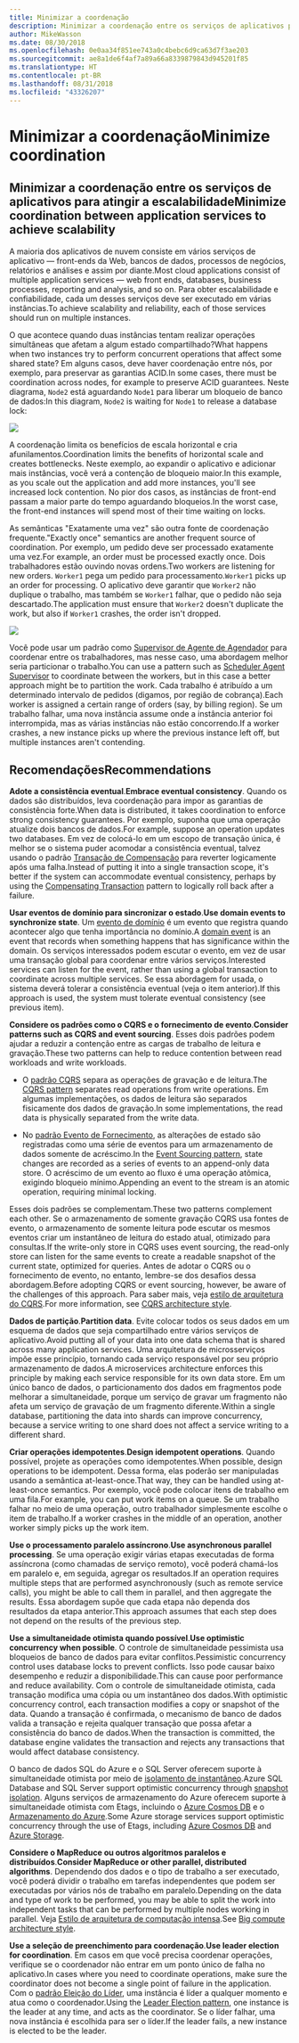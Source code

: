 ```yaml
---
title: Minimizar a coordenação
description: Minimizar a coordenação entre os serviços de aplicativos para atingir a escalabilidade
author: MikeWasson
ms.date: 08/30/2018
ms.openlocfilehash: 0e0aa34f851ee743a0c4bebc6d9ca63d7f3ae203
ms.sourcegitcommit: ae8a1de6f4af7a89a66a8339879843d945201f85
ms.translationtype: HT
ms.contentlocale: pt-BR
ms.lasthandoff: 08/31/2018
ms.locfileid: "43326207"
---
```

# <a name="minimize-coordination"></a><span data-ttu-id="575a5-103">Minimizar a coordenação</span><span class="sxs-lookup"><span data-stu-id="575a5-103">Minimize coordination</span></span> 

## <a name="minimize-coordination-between-application-services-to-achieve-scalability"></a><span data-ttu-id="575a5-104">Minimizar a coordenação entre os serviços de aplicativos para atingir a escalabilidade</span><span class="sxs-lookup"><span data-stu-id="575a5-104">Minimize coordination between application services to achieve scalability</span></span>

<span data-ttu-id="575a5-105">A maioria dos aplicativos de nuvem consiste em vários serviços de aplicativo &mdash; front-ends da Web, bancos de dados, processos de negócios, relatórios e análises e assim por diante.</span><span class="sxs-lookup"><span data-stu-id="575a5-105">Most cloud applications consist of multiple application services &mdash; web front ends, databases, business processes, reporting and analysis, and so on.</span></span> <span data-ttu-id="575a5-106">Para obter escalabilidade e confiabilidade, cada um desses serviços deve ser executado em várias instâncias.</span><span class="sxs-lookup"><span data-stu-id="575a5-106">To achieve scalability and reliability, each of those services should run on multiple instances.</span></span> 

<span data-ttu-id="575a5-107">O que acontece quando duas instâncias tentam realizar operações simultâneas que afetam a algum estado compartilhado?</span><span class="sxs-lookup"><span data-stu-id="575a5-107">What happens when two instances try to perform concurrent operations that affect some shared state?</span></span> <span data-ttu-id="575a5-108">Em alguns casos, deve haver coordenação entre nós, por exemplo, para preservar as garantias ACID.</span><span class="sxs-lookup"><span data-stu-id="575a5-108">In some cases, there must be coordination across nodes, for example to preserve ACID guarantees.</span></span> <span data-ttu-id="575a5-109">Neste diagrama, `Node2` está aguardando `Node1` para liberar um bloqueio de banco de dados:</span><span class="sxs-lookup"><span data-stu-id="575a5-109">In this diagram, `Node2` is waiting for `Node1` to release a database lock:</span></span>

![](./images/database-lock.svg)

<span data-ttu-id="575a5-110">A coordenação limita os benefícios de escala horizontal e cria afunilamentos.</span><span class="sxs-lookup"><span data-stu-id="575a5-110">Coordination limits the benefits of horizontal scale and creates bottlenecks.</span></span> <span data-ttu-id="575a5-111">Neste exemplo, ao expandir o aplicativo e adicionar mais instâncias, você verá a contenção de bloqueio maior.</span><span class="sxs-lookup"><span data-stu-id="575a5-111">In this example, as you scale out the application and add more instances, you'll see increased lock contention.</span></span> <span data-ttu-id="575a5-112">No pior dos casos, as instâncias de front-end passam a maior parte do tempo aguardando bloqueios.</span><span class="sxs-lookup"><span data-stu-id="575a5-112">In the worst case, the front-end instances will spend most of their time waiting on locks.</span></span>

<span data-ttu-id="575a5-113">As semânticas "Exatamente uma vez" são outra fonte de coordenação frequente.</span><span class="sxs-lookup"><span data-stu-id="575a5-113">"Exactly once" semantics are another frequent source of coordination.</span></span> <span data-ttu-id="575a5-114">Por exemplo, um pedido deve ser processado exatamente uma vez.</span><span class="sxs-lookup"><span data-stu-id="575a5-114">For example, an order must be processed exactly once.</span></span> <span data-ttu-id="575a5-115">Dois trabalhadores estão ouvindo novas ordens.</span><span class="sxs-lookup"><span data-stu-id="575a5-115">Two workers are listening for new orders.</span></span> <span data-ttu-id="575a5-116">`Worker1` pega um pedido para processamento.</span><span class="sxs-lookup"><span data-stu-id="575a5-116">`Worker1` picks up an order for processing.</span></span> <span data-ttu-id="575a5-117">O aplicativo deve garantir que `Worker2` não duplique o trabalho, mas também se `Worker1` falhar, que o pedido não seja descartado.</span><span class="sxs-lookup"><span data-stu-id="575a5-117">The application must ensure that `Worker2` doesn't duplicate the work, but also if `Worker1` crashes, the order isn't dropped.</span></span>

![](./images/coordination.svg)

<span data-ttu-id="575a5-118">Você pode usar um padrão como [Supervisor de Agente de Agendador][sas-pattern] para coordenar entre os trabalhadores, mas nesse caso, uma abordagem melhor seria particionar o trabalho.</span><span class="sxs-lookup"><span data-stu-id="575a5-118">You can use a pattern such as [Scheduler Agent Supervisor][sas-pattern] to coordinate between the workers, but in this case a better approach might be to partition the work.</span></span> <span data-ttu-id="575a5-119">Cada trabalho é atribuído a um determinado intervalo de pedidos (digamos, por região de cobrança).</span><span class="sxs-lookup"><span data-stu-id="575a5-119">Each worker is assigned a certain range of orders (say, by billing region).</span></span> <span data-ttu-id="575a5-120">Se um trabalho falhar, uma nova instância assume onde a instância anterior foi interrompida, mas as várias instâncias não estão concorrendo.</span><span class="sxs-lookup"><span data-stu-id="575a5-120">If a worker crashes, a new instance picks up where the previous instance left off, but multiple instances aren't contending.</span></span>

## <a name="recommendations"></a><span data-ttu-id="575a5-121">Recomendações</span><span class="sxs-lookup"><span data-stu-id="575a5-121">Recommendations</span></span>

<span data-ttu-id="575a5-122">**Adote a consistência eventual**.</span><span class="sxs-lookup"><span data-stu-id="575a5-122">**Embrace eventual consistency**.</span></span> <span data-ttu-id="575a5-123">Quando os dados são distribuídos, leva coordenação para impor as garantias de consistência forte.</span><span class="sxs-lookup"><span data-stu-id="575a5-123">When data is distributed, it takes coordination to enforce strong consistency guarantees.</span></span> <span data-ttu-id="575a5-124">Por exemplo, suponha que uma operação atualize dois bancos de dados.</span><span class="sxs-lookup"><span data-stu-id="575a5-124">For example, suppose an operation updates two databases.</span></span> <span data-ttu-id="575a5-125">Em vez de colocá-lo em um escopo de transação única, é melhor se o sistema puder acomodar a consistência eventual, talvez usando o padrão [Transação de Compensação][compensating-transaction] para reverter logicamente após uma falha.</span><span class="sxs-lookup"><span data-stu-id="575a5-125">Instead of putting it into a single transaction scope, it's better if the system can accommodate eventual consistency, perhaps by using the [Compensating Transaction][compensating-transaction] pattern to logically roll back after a failure.</span></span>

<span data-ttu-id="575a5-126">**Usar eventos de domínio para sincronizar o estado**.</span><span class="sxs-lookup"><span data-stu-id="575a5-126">**Use domain events to synchronize state**.</span></span> <span data-ttu-id="575a5-127">Um [evento de domínio][domain-event] é um evento que registra quando acontecer algo que tenha importância no domínio.</span><span class="sxs-lookup"><span data-stu-id="575a5-127">A [domain event][domain-event] is an event that records when something happens that has significance within the domain.</span></span> <span data-ttu-id="575a5-128">Os serviços interessados podem escutar o evento, em vez de usar uma transação global para coordenar entre vários serviços.</span><span class="sxs-lookup"><span data-stu-id="575a5-128">Interested services can listen for the event, rather than using a global transaction to coordinate across multiple services.</span></span> <span data-ttu-id="575a5-129">Se essa abordagem for usada, o sistema deverá tolerar a consistência eventual (veja o item anterior).</span><span class="sxs-lookup"><span data-stu-id="575a5-129">If this approach is used, the system must tolerate eventual consistency (see previous item).</span></span> 

<span data-ttu-id="575a5-130">**Considere os padrões como o CQRS e o fornecimento de evento**.</span><span class="sxs-lookup"><span data-stu-id="575a5-130">**Consider patterns such as CQRS and event sourcing**.</span></span> <span data-ttu-id="575a5-131">Esses dois padrões podem ajudar a reduzir a contenção entre as cargas de trabalho de leitura e gravação.</span><span class="sxs-lookup"><span data-stu-id="575a5-131">These two patterns can help to reduce contention between read workloads and write workloads.</span></span> 

- <span data-ttu-id="575a5-132">O [padrão CQRS][cqrs-pattern] separa as operações de gravação e de leitura.</span><span class="sxs-lookup"><span data-stu-id="575a5-132">The [CQRS pattern][cqrs-pattern] separates read operations from write operations.</span></span> <span data-ttu-id="575a5-133">Em algumas implementações, os dados de leitura são separados fisicamente dos dados de gravação.</span><span class="sxs-lookup"><span data-stu-id="575a5-133">In some implementations, the read data is physically separated from the write data.</span></span> 

- <span data-ttu-id="575a5-134">No [padrão Evento de Fornecimento][event-sourcing], as alterações de estado são registradas como uma série de eventos para um armazenamento de dados somente de acréscimo.</span><span class="sxs-lookup"><span data-stu-id="575a5-134">In the [Event Sourcing pattern][event-sourcing], state changes are recorded as a series of events to an append-only data store.</span></span> <span data-ttu-id="575a5-135">O acréscimo de um evento ao fluxo é uma operação atômica, exigindo bloqueio mínimo.</span><span class="sxs-lookup"><span data-stu-id="575a5-135">Appending an event to the stream is an atomic operation, requiring minimal locking.</span></span> 

<span data-ttu-id="575a5-136">Esses dois padrões se complementam.</span><span class="sxs-lookup"><span data-stu-id="575a5-136">These two patterns complement each other.</span></span> <span data-ttu-id="575a5-137">Se o armazenamento de somente gravação CQRS usa fontes de evento, o armazenamento de somente leitura pode escutar os mesmos eventos criar um instantâneo de leitura do estado atual, otimizado para consultas.</span><span class="sxs-lookup"><span data-stu-id="575a5-137">If the write-only store in CQRS uses event sourcing, the read-only store can listen for the same events to create a readable snapshot of the current state, optimized for queries.</span></span> <span data-ttu-id="575a5-138">Antes de adotar o CQRS ou o fornecimento de evento, no entanto, lembre-se dos desafios dessa abordagem.</span><span class="sxs-lookup"><span data-stu-id="575a5-138">Before adopting CQRS or event sourcing, however, be aware of the challenges of this approach.</span></span> <span data-ttu-id="575a5-139">Para saber mais, veja [estilo de arquitetura do CQRS][cqrs-style].</span><span class="sxs-lookup"><span data-stu-id="575a5-139">For more information, see [CQRS architecture style][cqrs-style].</span></span>

<span data-ttu-id="575a5-140">**Dados de partição**.</span><span class="sxs-lookup"><span data-stu-id="575a5-140">**Partition data**.</span></span>  <span data-ttu-id="575a5-141">Evite colocar todos os seus dados em um esquema de dados que seja compartilhado entre vários serviços de aplicativo.</span><span class="sxs-lookup"><span data-stu-id="575a5-141">Avoid putting all of your data into one data schema that is shared across many application services.</span></span> <span data-ttu-id="575a5-142">Uma arquitetura de microsserviços impõe esse princípio, tornando cada serviço responsável por seu próprio armazenamento de dados.</span><span class="sxs-lookup"><span data-stu-id="575a5-142">A microservices architecture enforces this principle by making each service responsible for its own data store.</span></span> <span data-ttu-id="575a5-143">Em um único banco de dados, o particionamento dos dados em fragmentos pode melhorar a simultaneidade, porque um serviço de gravar um fragmento não afeta um serviço de gravação de um fragmento diferente.</span><span class="sxs-lookup"><span data-stu-id="575a5-143">Within a single database, partitioning the data into shards can improve concurrency, because a service writing to one shard does not affect a service writing to a different shard.</span></span>

<span data-ttu-id="575a5-144">**Criar operações idempotentes**.</span><span class="sxs-lookup"><span data-stu-id="575a5-144">**Design idempotent operations**.</span></span> <span data-ttu-id="575a5-145">Quando possível, projete as operações como idempotentes.</span><span class="sxs-lookup"><span data-stu-id="575a5-145">When possible, design operations to be idempotent.</span></span> <span data-ttu-id="575a5-146">Dessa forma, elas poderão ser manipuladas usando a semântica at-least-once.</span><span class="sxs-lookup"><span data-stu-id="575a5-146">That way, they can be handled using at-least-once semantics.</span></span> <span data-ttu-id="575a5-147">Por exemplo, você pode colocar itens de trabalho em uma fila.</span><span class="sxs-lookup"><span data-stu-id="575a5-147">For example, you can put work items on a queue.</span></span> <span data-ttu-id="575a5-148">Se um trabalho falhar no meio de uma operação, outro trabalhador simplesmente escolhe o item de trabalho.</span><span class="sxs-lookup"><span data-stu-id="575a5-148">If a worker crashes in the middle of an operation, another worker simply picks up the work item.</span></span>

<span data-ttu-id="575a5-149">**Use o processamento paralelo assíncrono**.</span><span class="sxs-lookup"><span data-stu-id="575a5-149">**Use asynchronous parallel processing**.</span></span> <span data-ttu-id="575a5-150">Se uma operação exigir várias etapas executadas de forma assíncrona (como chamadas de serviço remoto), você poderá chamá-los em paralelo e, em seguida, agregar os resultados.</span><span class="sxs-lookup"><span data-stu-id="575a5-150">If an operation requires multiple steps that are performed asynchronously (such as remote service calls), you might be able to call them in parallel, and then aggregate the results.</span></span> <span data-ttu-id="575a5-151">Essa abordagem supõe que cada etapa não dependa dos resultados da etapa anterior.</span><span class="sxs-lookup"><span data-stu-id="575a5-151">This approach assumes that each step does not depend on the results of the previous step.</span></span>   

<span data-ttu-id="575a5-152">**Use a simultaneidade otimista quando possível**.</span><span class="sxs-lookup"><span data-stu-id="575a5-152">**Use optimistic concurrency when possible**.</span></span> <span data-ttu-id="575a5-153">O controle de simultaneidade pessimista usa bloqueios de banco de dados para evitar conflitos.</span><span class="sxs-lookup"><span data-stu-id="575a5-153">Pessimistic concurrency control uses database locks to prevent conflicts.</span></span> <span data-ttu-id="575a5-154">Isso pode causar baixo desempenho e reduzir a disponibilidade.</span><span class="sxs-lookup"><span data-stu-id="575a5-154">This can cause poor performance and reduce availability.</span></span> <span data-ttu-id="575a5-155">Com o controle de simultaneidade otimista, cada transação modifica uma cópia ou um instantâneo dos dados.</span><span class="sxs-lookup"><span data-stu-id="575a5-155">With optimistic concurrency control, each transaction modifies a copy or snapshot of the data.</span></span> <span data-ttu-id="575a5-156">Quando a transação é confirmada, o mecanismo de banco de dados valida a transação e rejeita qualquer transação que possa afetar a consistência do banco de dados.</span><span class="sxs-lookup"><span data-stu-id="575a5-156">When the transaction is committed, the database engine validates the transaction and rejects any transactions that would affect database consistency.</span></span> 

<span data-ttu-id="575a5-157">O banco de dados SQL do Azure e o SQL Server oferecem suporte à simultaneidade otimista por meio de [isolamento de instantâneo][sql-snapshot-isolation].</span><span class="sxs-lookup"><span data-stu-id="575a5-157">Azure SQL Database and SQL Server support optimistic concurrency through [snapshot isolation][sql-snapshot-isolation].</span></span> <span data-ttu-id="575a5-158">Alguns serviços de armazenamento do Azure oferecem suporte à simultaneidade otimista com Etags, incluindo o [Azure Cosmos DB][cosmosdb-faq] e o [Armazenamento do Azure][storage-concurrency].</span><span class="sxs-lookup"><span data-stu-id="575a5-158">Some Azure storage services support optimistic concurrency through the use of Etags, including [Azure Cosmos DB][cosmosdb-faq] and [Azure Storage][storage-concurrency].</span></span>

<span data-ttu-id="575a5-159">**Considere o MapReduce ou outros algoritmos paralelos e distribuídos**.</span><span class="sxs-lookup"><span data-stu-id="575a5-159">**Consider MapReduce or other parallel, distributed algorithms**.</span></span> <span data-ttu-id="575a5-160">Dependendo dos dados e o tipo de trabalho a ser executado, você poderá dividir o trabalho em tarefas independentes que podem ser executadas por vários nós de trabalho em paralelo.</span><span class="sxs-lookup"><span data-stu-id="575a5-160">Depending on the data and type of work to be performed, you may be able to split the work into independent tasks that can be performed by multiple nodes working in parallel.</span></span> <span data-ttu-id="575a5-161">Veja [Estilo de arquitetura de computação intensa][big-compute].</span><span class="sxs-lookup"><span data-stu-id="575a5-161">See [Big compute architecture style][big-compute].</span></span>

<span data-ttu-id="575a5-162">**Use a seleção de preenchimento para coordenação**.</span><span class="sxs-lookup"><span data-stu-id="575a5-162">**Use leader election for coordination**.</span></span> <span data-ttu-id="575a5-163">Em casos em que você precisa coordenar operações, verifique se o coordenador não entrar em um ponto único de falha no aplicativo.</span><span class="sxs-lookup"><span data-stu-id="575a5-163">In cases where you need to coordinate operations, make sure the coordinator does not become a single point of failure in the application.</span></span> <span data-ttu-id="575a5-164">Com o [padrão Eleição do Líder][leader-election], uma instância é líder a qualquer momento e atua como o coordenador.</span><span class="sxs-lookup"><span data-stu-id="575a5-164">Using the [Leader Election pattern][leader-election], one instance is the leader at any time, and acts as the coordinator.</span></span> <span data-ttu-id="575a5-165">Se o líder falhar, uma nova instância é escolhida para ser o líder.</span><span class="sxs-lookup"><span data-stu-id="575a5-165">If the leader fails, a new instance is elected to be the leader.</span></span> 
 

<!-- links -->

[big-compute]: ../architecture-styles/big-compute.md
[compensating-transaction]: ../../patterns/compensating-transaction.md
[cqrs-style]: ../architecture-styles/cqrs.md
[cqrs-pattern]: ../../patterns/cqrs.md
[cosmosdb-faq]: /azure/cosmos-db/faq
[domain-event]: https://martinfowler.com/eaaDev/DomainEvent.html
[event-sourcing]: ../../patterns/event-sourcing.md
[leader-election]: ../../patterns/leader-election.md
[sas-pattern]: ../../patterns/scheduler-agent-supervisor.md
[sql-snapshot-isolation]: /sql/t-sql/statements/set-transaction-isolation-level-transact-sql
[storage-concurrency]: https://azure.microsoft.com/blog/managing-concurrency-in-microsoft-azure-storage-2/